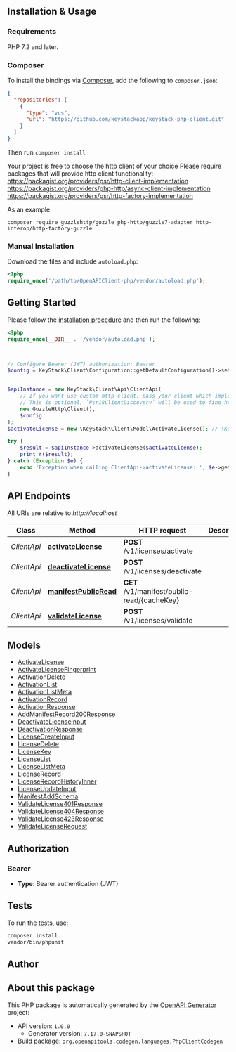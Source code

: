 ## Installation & Usage

### Requirements

PHP 7.2 and later.

### Composer

To install the bindings via [Composer](https://getcomposer.org/), add the following to `composer.json`:

```json
{
  "repositories": [
    {
      "type": "vcs",
      "url": "https://github.com/keystackapp/keystack-php-client.git"
    }
  ]
}
```

Then run `composer install`

Your project is free to choose the http client of your choice
Please require packages that will provide http client functionality:
https://packagist.org/providers/psr/http-client-implementation
https://packagist.org/providers/php-http/async-client-implementation
https://packagist.org/providers/psr/http-factory-implementation

As an example:

```
composer require guzzlehttp/guzzle php-http/guzzle7-adapter http-interop/http-factory-guzzle
```

### Manual Installation

Download the files and include `autoload.php`:

```php
<?php
require_once('/path/to/OpenAPIClient-php/vendor/autoload.php');
```

## Getting Started

Please follow the [installation procedure](#installation--usage) and then run the following:

```php
<?php
require_once(__DIR__ . '/vendor/autoload.php');



// Configure Bearer (JWT) authorization: Bearer
$config = KeyStack\Client\Configuration::getDefaultConfiguration()->setAccessToken('YOUR_ACCESS_TOKEN');


$apiInstance = new KeyStack\Client\Api\ClientApi(
    // If you want use custom http client, pass your client which implements `Psr\Http\Client\ClientInterface`.
    // This is optional, `Psr18ClientDiscovery` will be used to find http client. For instance `GuzzleHttp\Client` implements that interface
    new GuzzleHttp\Client(),
    $config
);
$activateLicense = new \KeyStack\Client\Model\ActivateLicense(); // \KeyStack\Client\Model\ActivateLicense

try {
    $result = $apiInstance->activateLicense($activateLicense);
    print_r($result);
} catch (Exception $e) {
    echo 'Exception when calling ClientApi->activateLicense: ', $e->getMessage(), PHP_EOL;
}

```

## API Endpoints

All URIs are relative to *http://localhost*

Class | Method | HTTP request | Description
------------ | ------------- | ------------- | -------------
*ClientApi* | [**activateLicense**](docs/Api/ClientApi.md#activatelicense) | **POST** /v1/licenses/activate | 
*ClientApi* | [**deactivateLicense**](docs/Api/ClientApi.md#deactivatelicense) | **POST** /v1/licenses/deactivate | 
*ClientApi* | [**manifestPublicRead**](docs/Api/ClientApi.md#manifestpublicread) | **GET** /v1/manifest/public-read/{cacheKey} | 
*ClientApi* | [**validateLicense**](docs/Api/ClientApi.md#validatelicense) | **POST** /v1/licenses/validate | 

## Models

- [ActivateLicense](docs/Model/ActivateLicense.md)
- [ActivateLicenseFingerprint](docs/Model/ActivateLicenseFingerprint.md)
- [ActivationDelete](docs/Model/ActivationDelete.md)
- [ActivationList](docs/Model/ActivationList.md)
- [ActivationListMeta](docs/Model/ActivationListMeta.md)
- [ActivationRecord](docs/Model/ActivationRecord.md)
- [ActivationResponse](docs/Model/ActivationResponse.md)
- [AddManifestRecord200Response](docs/Model/AddManifestRecord200Response.md)
- [DeactivateLicenseInput](docs/Model/DeactivateLicenseInput.md)
- [DeactivationResponse](docs/Model/DeactivationResponse.md)
- [LicenseCreateInput](docs/Model/LicenseCreateInput.md)
- [LicenseDelete](docs/Model/LicenseDelete.md)
- [LicenseKey](docs/Model/LicenseKey.md)
- [LicenseList](docs/Model/LicenseList.md)
- [LicenseListMeta](docs/Model/LicenseListMeta.md)
- [LicenseRecord](docs/Model/LicenseRecord.md)
- [LicenseRecordHistoryInner](docs/Model/LicenseRecordHistoryInner.md)
- [LicenseUpdateInput](docs/Model/LicenseUpdateInput.md)
- [ManifestAddSchema](docs/Model/ManifestAddSchema.md)
- [ValidateLicense401Response](docs/Model/ValidateLicense401Response.md)
- [ValidateLicense404Response](docs/Model/ValidateLicense404Response.md)
- [ValidateLicense423Response](docs/Model/ValidateLicense423Response.md)
- [ValidateLicenseRequest](docs/Model/ValidateLicenseRequest.md)

## Authorization

### Bearer

- **Type**: Bearer authentication (JWT)

## Tests

To run the tests, use:

```bash
composer install
vendor/bin/phpunit
```

## Author



## About this package

This PHP package is automatically generated by the [OpenAPI Generator](https://openapi-generator.tech) project:

- API version: `1.0.0`
    - Generator version: `7.17.0-SNAPSHOT`
- Build package: `org.openapitools.codegen.languages.PhpClientCodegen`
